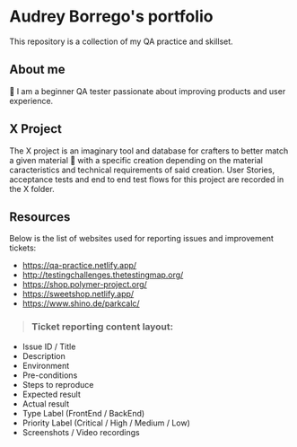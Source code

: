 # Audrey Borrego's portfolio
This repository is a collection of my QA practice and skillset.
## About me
🙌 I am a beginner QA tester passionate about improving products and user experience. 
## X Project
The X project is an imaginary tool and database for crafters to better match a given material :yarn: with a specific creation depending on the material caracteristics and technical requirements of said creation. User Stories, acceptance tests and end to end test flows for this project are recorded in the X folder.
## Resources
Below is the list of websites used for reporting issues and improvement tickets:
* https://qa-practice.netlify.app/
* http://testingchallenges.thetestingmap.org/
* https://shop.polymer-project.org/
* https://sweetshop.netlify.app/
* https://www.shino.de/parkcalc/
> ### **Ticket reporting content layout:**
- Issue ID / Title
- Description
- Environment
- Pre-conditions
- Steps to reproduce
- Expected result
- Actual result
- Type Label (FrontEnd / BackEnd)
- Priority Label (Critical / High / Medium / Low)
- Screenshots / Video recordings
